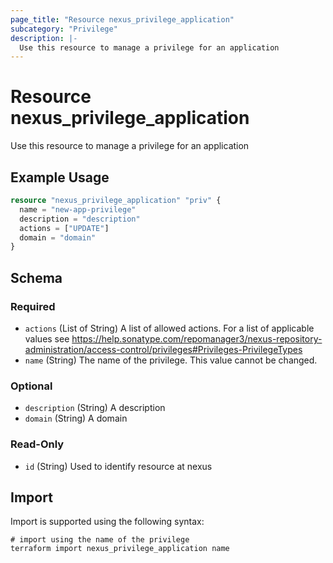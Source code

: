 ```yaml
---
page_title: "Resource nexus_privilege_application"
subcategory: "Privilege"
description: |-
  Use this resource to manage a privilege for an application
---
```

# Resource nexus_privilege_application
Use this resource to manage a privilege for an application
## Example Usage
```terraform
resource "nexus_privilege_application" "priv" {
  name = "new-app-privilege"
  description = "description"
  actions = ["UPDATE"]
  domain = "domain"
}
```
<!-- schema generated by tfplugindocs -->
## Schema

### Required

- `actions` (List of String) A list of allowed actions. For a list of applicable values see https://help.sonatype.com/repomanager3/nexus-repository-administration/access-control/privileges#Privileges-PrivilegeTypes
- `name` (String) The name of the privilege. This value cannot be changed.

### Optional

- `description` (String) A description
- `domain` (String) A domain

### Read-Only

- `id` (String) Used to identify resource at nexus
## Import
Import is supported using the following syntax:
```shell
# import using the name of the privilege
terraform import nexus_privilege_application name
```
